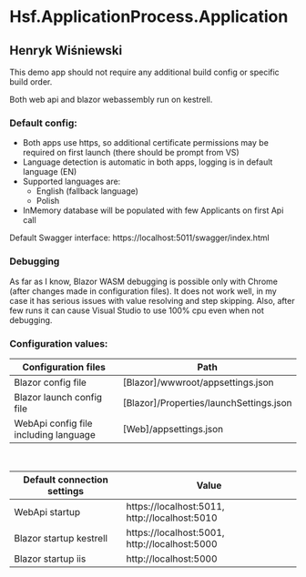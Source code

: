 # Hsf.ApplicationProcess.Application
## Henryk Wiśniewski

This demo app should not require any additional build config or specific build order.
<br />

Both web api and blazor webassembly run on kestrell.

### Default config:
* Both apps use https, so additional certificate permissions may be required on first launch (there should be prompt from VS)
* Language detection is automatic in both apps, logging is in default language (EN)
* Supported languages are:
  * English (fallback language)
  * Polish
* InMemory database will be populated with few Applicants on first Api call
  
Default Swagger interface:
https://localhost:5011/swagger/index.html

### Debugging
As far as I know, Blazor WASM debugging is possible only with Chrome (after changes made in configuration files).
It does not work well, in my case it has serious issues with value resolving and step skipping. 
Also, after few runs it can cause Visual Studio to use 100% cpu even when not debugging.

### Configuration values:
Configuration files | Path
------------ | -------------
Blazor config file  | [Blazor]/wwwroot/appsettings.json
Blazor launch config file  | [Blazor]/Properties/launchSettings.json
WebApi config file including language | [Web]/appsettings.json
<br />

Default connection settings | Value
------------ | -------------
WebApi startup  | https://localhost:5011, http://localhost:5010
Blazor startup kestrell | https://localhost:5001, http://localhost:5000
Blazor startup iis | http://localhost:5000
